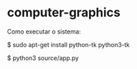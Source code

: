 # computer-graphics

Como executar o sistema:

$ sudo apt-get install python-tk python3-tk

$ python3 source/app.py